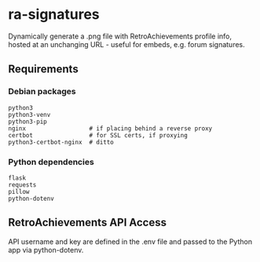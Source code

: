 # ra-signatures
Dynamically generate a .png file with RetroAchievements profile info, hosted at an unchanging URL - useful for embeds, e.g. forum signatures.

## Requirements

### Debian packages
```
python3
python3-venv
python3-pip
nginx                  # if placing behind a reverse proxy
certbot                # for SSL certs, if proxying
python3-certbot-nginx  # ditto

```
### Python dependencies
```
flask
requests
pillow
python-dotenv
```
## RetroAchievements API Access
API username and key are defined in the .env file and passed to the Python app via python-dotenv.
